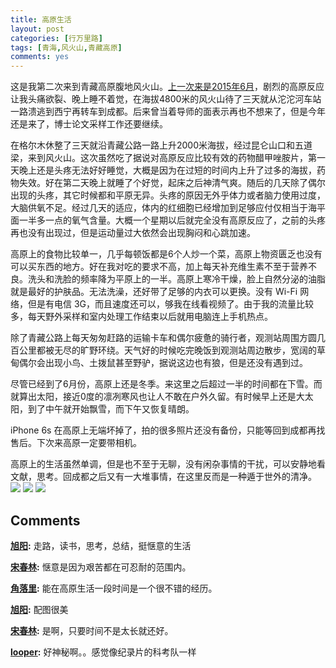 ```yaml
---
title: 高原生活
layout: post
categories: [行万里路]
tags: [青海,风火山,青藏高原]
comments: yes
---
```



这是我第二次来到青藏高原腹地风火山。[上一次来是2015年6月](/cn/2015/06/my-impression-of-qinghai/)，剧烈的高原反应让我头痛欲裂、晚上睡不着觉，在海拔4800米的风火山待了三天就从沱沱河车站一路溃逃到西宁再转车到成都。后来曾当着导师的面表示再也不想来了，但是今年还是来了，博士论文采样工作还要继续。 

在格尔木休整了三天就沿青藏公路一路上升2000米海拔，经过昆仑山口和五道梁，来到风火山。这次虽然吃了据说对高原反应比较有效的药物醋甲唑胺片，第一天晚上还是头疼无法好好睡觉，大概是因为在过短的时间内上升了过多的海拔，药物失效。好在第二天晚上就睡了个好觉，起床之后神清气爽。随后的几天除了偶尔出现的头疼，其它时候都和平原无异。头疼的原因无外乎体力或者脑力使用过度，大脑供氧不足。经过几天的适应，体内的红细胞已经增加到足够应付仅相当于海平面一半多一点的氧气含量。大概一个星期以后就完全没有高原反应了，之前的头疼再也没有出现过，但是运动量过大依然会出现胸闷和心跳加速。 

高原上的食物比较单一，几乎每顿饭都是6个人炒一个菜，高原上物资匮乏也没有可以买东西的地方。好在我对吃的要求不高，加上每天补充维生素不至于营养不良。洗头和洗脸的频率降为平原上的一半。高原上寒冷干燥，脸上自然分泌的油脂就是最好的护肤品。无法洗澡，还好带了足够的内衣可以更换。没有 Wi-Fi 网络，但是有电信 3G，而且速度还可以，够我在线看视频了。由于我的流量比较多，每天野外采样和室内处理工作结束以后就用电脑连上手机热点。 

除了青藏公路上每天匆匆赶路的运输卡车和偶尔疲惫的骑行者，观测站周围方圆几百公里都被无尽的旷野环绕。天气好的时候吃完晚饭到观测站周边散步，宽阔的草甸偶尔会出现小鸟、土拨鼠甚至野驴，据说这边也有狼，但是还没有遇到过。 

尽管已经到了6月份，高原上还是冬季。来这里之后超过一半的时间都在下雪。而就算出太阳，接近0度的凛冽寒风也让人不敢在户外久留。有时候早上还是大太阳，到了中午就开始飘雪，而下午又恢复晴朗。 

iPhone 6s 在高原上无端坏掉了，拍的很多照片还没有备份，只能等回到成都再找售后。下次来高原一定要带相机。 

高原上的生活虽然单调，但是也不至于无聊，没有闲杂事情的干扰，可以安静地看文献，思考。回成都之后又有一大堆事情，在这里反而是一种遁于世外的清净。 
![](https://blog-1252159939.cos.ap-hongkong.myqcloud.com/DSC00009.jpg) ![](https://blog-1252159939.cos.ap-hongkong.myqcloud.com/DSC00014.jpg) ![](https://blog-1252159939.cos.ap-hongkong.myqcloud.com/DSC00139.jpg)

## Comments

**[旭阳](#87112 "2016-06-08 17:20:21"):** 走路，读书，思考，总结，挺惬意的生活

**[宋春林](#87120 "2016-06-09 14:29:26"):** 惬意是因为艰苦都在可忍耐的范围内。

**[角落里](#87132 "2016-06-11 03:48:28"):** 能在高原生活一段时间是一个很不错的经历。

**[旭阳](#87152 "2016-06-12 14:48:07"):** 配图很美

**[宋春林](#87153 "2016-06-12 17:34:19"):** 是啊，只要时间不是太长就还好。

**[looper](#92986 "2016-06-23 09:47:24"):** 好神秘啊。。感觉像纪录片的科考队一样

